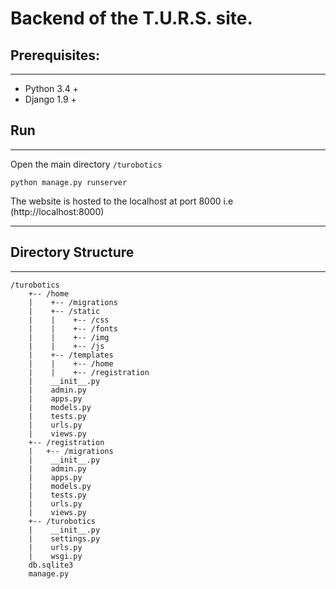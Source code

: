 # Backend of the T.U.R.S. site.

## Prerequisites:

---
* Python 3.4 +
* Django 1.9 +


## Run

---
Open the main directory `/turobotics`
```
python manage.py runserver
```
The website is hosted to the localhost at port 8000 i.e (http://localhost:8000)

---


## Directory Structure

---
```
/turobotics
    +-- /home
    |    +-- /migrations
    |    +-- /static
    |    |    +-- /css
    |    |    +-- /fonts
    |    |    +-- /img
    |    |    +-- /js
    |    +-- /templates
    |    |    +-- /home
    |    |    +-- /registration
    |    __init__.py
    |    admin.py
    |    apps.py
    |    models.py
    |    tests.py
    |    urls.py
    |    views.py
    +-- /registration
    |   +-- /migrations
    |    __init__.py
    |    admin.py
    |    apps.py
    |    models.py
    |    tests.py
    |    urls.py
    |    views.py        
    +-- /turobotics
    |    __init__.py
    |    settings.py
    |    urls.py
    |    wsgi.py
    db.sqlite3
    manage.py
```
